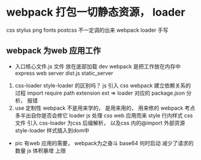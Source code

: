 # webpack 打包一切静态资源， loader

css stylus png fonts postcss
不一定调的出来
webpack loader 手写

## webpack 为web  应用工作
- 入口核心文件.js 文件   放在底部加载
    dev webpack 是把工作放在内存中
    express web server dist.js static_server
1. css-loader style-loader 的区别吗？
    js 引入 css
    webpack 建立依赖关系的过程
    import require   path  extension
    ext => loader 对应的
    package.json 分析， 报错
2. use 定制性 webpack 不是用来学的， 是用来用的，
    用来修的  webpack 考点多半出自你是否会修它
    loader
    js 处理 css
    web 应用而来   style  行内样式  <style></style>
    css 文件   引入 <link>
    css-loader  为css 后缀解析， 以及css 内的@import 外部资源
    style-loader 样式插入到dom中
- pic 有web 应用的需要， webpack为之奋斗
    base64 何时启动 减少了请求的数量
    js 体积暴增  上限